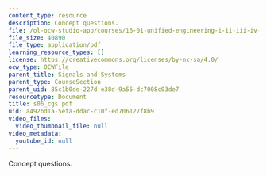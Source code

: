 ```yaml
---
content_type: resource
description: Concept questions.
file: /ol-ocw-studio-app/courses/16-01-unified-engineering-i-ii-iii-iv-fall-2005-spring-2006/a492bd1a5efaddacc10fed706127f8b9_s06_cgs.pdf
file_size: 40890
file_type: application/pdf
learning_resource_types: []
license: https://creativecommons.org/licenses/by-nc-sa/4.0/
ocw_type: OCWFile
parent_title: Signals and Systems
parent_type: CourseSection
parent_uid: 85c1b0de-227d-e38d-9a55-dc7008c03de7
resourcetype: Document
title: s06_cgs.pdf
uid: a492bd1a-5efa-ddac-c10f-ed706127f8b9
video_files:
  video_thumbnail_file: null
video_metadata:
  youtube_id: null
---
```

Concept questions.